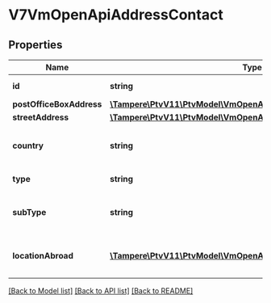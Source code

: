 # V7VmOpenApiAddressContact

## Properties
Name | Type | Description | Notes
------------ | ------------- | ------------- | -------------
**id** | **string** | Gets or sets the identifier. | [optional] 
**postOfficeBoxAddress** | [**\Tampere\PtvV11\PtvModel\VmOpenApiAddressPostOfficeBox**](VmOpenApiAddressPostOfficeBox.md) |  | [optional] 
**streetAddress** | [**\Tampere\PtvV11\PtvModel\VmOpenApiAddressStreetWithCoordinates**](VmOpenApiAddressStreetWithCoordinates.md) |  | [optional] 
**country** | **string** | Country code (ISO 3166-1 alpha-2), for example FI. | [optional] 
**type** | **string** | Address type, Postal. | [optional] 
**subType** | **string** | Address sub type, Street, PostOfficeBox or Abroad. | [optional] 
**locationAbroad** | [**\Tampere\PtvV11\PtvModel\VmOpenApiLanguageItem[]**](VmOpenApiLanguageItem.md) | Localized list of foreign address information. | [optional] 

[[Back to Model list]](../../README.md#documentation-for-models) [[Back to API list]](../../README.md#documentation-for-api-endpoints) [[Back to README]](../../README.md)

